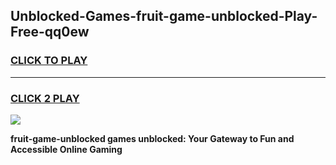 
## Unblocked-Games-fruit-game-unblocked-Play-Free-qq0ew
<h3>
<a href="https://premium76.site?title=fruit-game-unblocked&ref=24M">CLICK TO PLAY</a></h3>
<hr>

<h3>
<a href="https://premium76.site?title=fruit-game-unblocked&ref=24M">CLICK 2 PLAY</a>
  
</h3>

<a href="https://premium76.site?title=fruit-game-unblocked&ref=24M"><img src="https://clearcache.store/games.png"></a>


**fruit-game-unblocked games unblocked: Your Gateway to Fun and Accessible Online Gaming**

